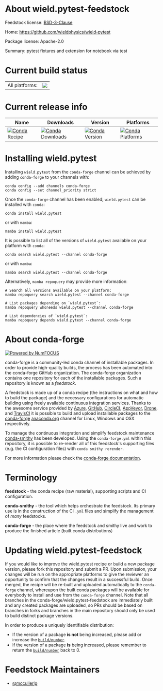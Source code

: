 About wield.pytest-feedstock
============================

Feedstock license: [BSD-3-Clause](https://github.com/conda-forge/wield.pytest-feedstock/blob/main/LICENSE.txt)

Home: https://github.com/wieldphysics/wield-pytest

Package license: Apache-2.0

Summary: pytest fixtures and extension for notebook via test

Current build status
====================


<table><tr><td>All platforms:</td>
    <td>
      <a href="https://dev.azure.com/conda-forge/feedstock-builds/_build/latest?definitionId=19207&branchName=main">
        <img src="https://dev.azure.com/conda-forge/feedstock-builds/_apis/build/status/wield.pytest-feedstock?branchName=main">
      </a>
    </td>
  </tr>
</table>

Current release info
====================

| Name | Downloads | Version | Platforms |
| --- | --- | --- | --- |
| [![Conda Recipe](https://img.shields.io/badge/recipe-wield.pytest-green.svg)](https://anaconda.org/conda-forge/wield.pytest) | [![Conda Downloads](https://img.shields.io/conda/dn/conda-forge/wield.pytest.svg)](https://anaconda.org/conda-forge/wield.pytest) | [![Conda Version](https://img.shields.io/conda/vn/conda-forge/wield.pytest.svg)](https://anaconda.org/conda-forge/wield.pytest) | [![Conda Platforms](https://img.shields.io/conda/pn/conda-forge/wield.pytest.svg)](https://anaconda.org/conda-forge/wield.pytest) |

Installing wield.pytest
=======================

Installing `wield.pytest` from the `conda-forge` channel can be achieved by adding `conda-forge` to your channels with:

```
conda config --add channels conda-forge
conda config --set channel_priority strict
```

Once the `conda-forge` channel has been enabled, `wield.pytest` can be installed with `conda`:

```
conda install wield.pytest
```

or with `mamba`:

```
mamba install wield.pytest
```

It is possible to list all of the versions of `wield.pytest` available on your platform with `conda`:

```
conda search wield.pytest --channel conda-forge
```

or with `mamba`:

```
mamba search wield.pytest --channel conda-forge
```

Alternatively, `mamba repoquery` may provide more information:

```
# Search all versions available on your platform:
mamba repoquery search wield.pytest --channel conda-forge

# List packages depending on `wield.pytest`:
mamba repoquery whoneeds wield.pytest --channel conda-forge

# List dependencies of `wield.pytest`:
mamba repoquery depends wield.pytest --channel conda-forge
```


About conda-forge
=================

[![Powered by
NumFOCUS](https://img.shields.io/badge/powered%20by-NumFOCUS-orange.svg?style=flat&colorA=E1523D&colorB=007D8A)](https://numfocus.org)

conda-forge is a community-led conda channel of installable packages.
In order to provide high-quality builds, the process has been automated into the
conda-forge GitHub organization. The conda-forge organization contains one repository
for each of the installable packages. Such a repository is known as a *feedstock*.

A feedstock is made up of a conda recipe (the instructions on what and how to build
the package) and the necessary configurations for automatic building using freely
available continuous integration services. Thanks to the awesome service provided by
[Azure](https://azure.microsoft.com/en-us/services/devops/), [GitHub](https://github.com/),
[CircleCI](https://circleci.com/), [AppVeyor](https://www.appveyor.com/),
[Drone](https://cloud.drone.io/welcome), and [TravisCI](https://travis-ci.com/)
it is possible to build and upload installable packages to the
[conda-forge](https://anaconda.org/conda-forge) [anaconda.org](https://anaconda.org/)
channel for Linux, Windows and OSX respectively.

To manage the continuous integration and simplify feedstock maintenance
[conda-smithy](https://github.com/conda-forge/conda-smithy) has been developed.
Using the ``conda-forge.yml`` within this repository, it is possible to re-render all of
this feedstock's supporting files (e.g. the CI configuration files) with ``conda smithy rerender``.

For more information please check the [conda-forge documentation](https://conda-forge.org/docs/).

Terminology
===========

**feedstock** - the conda recipe (raw material), supporting scripts and CI configuration.

**conda-smithy** - the tool which helps orchestrate the feedstock.
                   Its primary use is in the construction of the CI ``.yml`` files
                   and simplify the management of *many* feedstocks.

**conda-forge** - the place where the feedstock and smithy live and work to
                  produce the finished article (built conda distributions)


Updating wield.pytest-feedstock
===============================

If you would like to improve the wield.pytest recipe or build a new
package version, please fork this repository and submit a PR. Upon submission,
your changes will be run on the appropriate platforms to give the reviewer an
opportunity to confirm that the changes result in a successful build. Once
merged, the recipe will be re-built and uploaded automatically to the
`conda-forge` channel, whereupon the built conda packages will be available for
everybody to install and use from the `conda-forge` channel.
Note that all branches in the conda-forge/wield.pytest-feedstock are
immediately built and any created packages are uploaded, so PRs should be based
on branches in forks and branches in the main repository should only be used to
build distinct package versions.

In order to produce a uniquely identifiable distribution:
 * If the version of a package **is not** being increased, please add or increase
   the [``build/number``](https://docs.conda.io/projects/conda-build/en/latest/resources/define-metadata.html#build-number-and-string).
 * If the version of a package **is** being increased, please remember to return
   the [``build/number``](https://docs.conda.io/projects/conda-build/en/latest/resources/define-metadata.html#build-number-and-string)
   back to 0.

Feedstock Maintainers
=====================

* [@mccullerlp](https://github.com/mccullerlp/)

